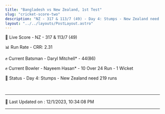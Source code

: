 ```yaml
---
title: "Bangladesh vs New Zealand, 1st Test"
slug: "cricket-score-two"
description: "NZ - 317 & 113/7 (49) - Day 4: Stumps - New Zealand need 219 runs."
layout: "../../layouts/PostLayout.astro"
---
```


🔴 Live Score - NZ - 317 & 113/7 (49)  

📊 Run Rate - CRR: 2.31  

✊ Current Batsman - Daryl Mitchell* - 44(86)  

✊ Current Bowler - Nayeem Hasan* - 10 Over 24 Run - 1 Wicket  

📑 Status - Day 4: Stumps - New Zealand need 219 runs

<br />

***

📝 Last Updated on : 12/1/2023, 10:34:08 PM

***


